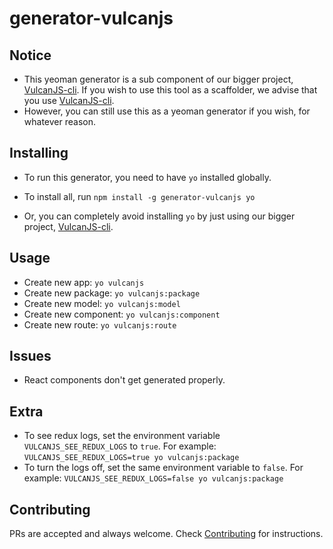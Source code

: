# generator-vulcanjs

## Notice
- This yeoman generator is a sub component of our bigger project, [VulcanJS-cli](https://www.npmjs.com/package/vulcanjs-cli). If you wish to use this tool as a scaffolder, we advise that you use [VulcanJS-cli](https://www.npmjs.com/package/vulcanjs-cli).
- However, you can still use this as a yeoman generator if you wish, for whatever reason.

## Installing
- To run this generator, you need to have `yo` installed globally.
- To install all, run `npm install -g generator-vulcanjs yo`

- Or, you can completely avoid installing `yo` by just using our bigger project, [VulcanJS-cli](https://www.npmjs.com/package/vulcanjs-cli).

## Usage
- Create new app: `yo vulcanjs`
- Create new package: `yo vulcanjs:package`
- Create new model: `yo vulcanjs:model`
- Create new component: `yo vulcanjs:component`
- Create new route: `yo vulcanjs:route`

## Issues
- React components don't get generated properly.

## Extra
- To see redux logs, set the environment variable `VULCANJS_SEE_REDUX_LOGS` to `true`. For example:  `VULCANJS_SEE_REDUX_LOGS=true yo vulcanjs:package`
- To turn the logs off, set the same environment variable to `false`. For example: `VULCANJS_SEE_REDUX_LOGS=false yo vulcanjs:package`

## Contributing
PRs are accepted and always welcome. Check [Contributing](CONTRIBUTE.md) for instructions.
